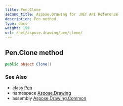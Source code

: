 ```yaml
---
title: Pen.Clone
second_title: Aspose.Drawing for .NET API Reference
description: Pen method. 
type: docs
weight: 190
url: /net/aspose.drawing/pen/clone/
---
```

## Pen.Clone method

```csharp
public object Clone()
```

### See Also

* class [Pen](../)
* namespace [Aspose.Drawing](../../pen/)
* assembly [Aspose.Drawing.Common](../../../)


